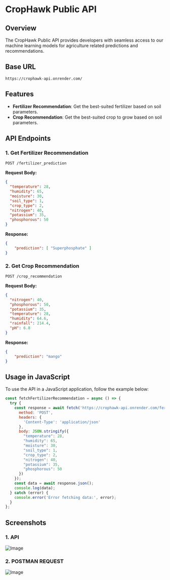 # CropHawk Public API

## Overview
The CropHawk Public API provides developers with seamless access to our machine learning models for agriculture related predictions and recommendations.

## Base URL
```
https://crophawk-api.onrender.com/
```

## Features
- **Fertilizer Recommendation**: Get the best-suited fertilizer based on soil parameters.
- **Crop Recommendation**: Get the best-suited crop to grow based on soil parameters.

## API Endpoints
### 1. Get Fertilizer Recommendation
```
POST /fertilizer_prediction
```
**Request Body:**
```json
{
  "temperature": 28,
  "humidity": 65,
  "moisture": 30,
  "soil_type": 1,
  "crop_type": 2,
  "nitrogen": 40,
  "potassium": 35,
  "phosphorous": 50
}
```
**Response:**
```json
{
    "prediction": [ "Superphosphate" ]
}
```

### 2. Get Crop Recommendation
```
POST /crop_recommendation
```
**Request Body:**
```json
{
  "nitrogen": 40,
  "phosphorous": 50,
  "potassium": 35,
  "temperature": 28,
  "humidity": 64.6,
  "rainfall": 214.4,
  "pH": 6.8
}
```
**Response:**
```json
{
    "prediction": "mango"
}
```

## Usage in JavaScript
To use the API in a JavaScript application, follow the example below:

```js
const fetchFertilizerRecommendation = async () => {
  try {
    const response = await fetch('https://crophawk-api.onrender.com/fertilizer_prediction', {
      method: 'POST',
      headers: {
        'Content-Type': 'application/json'
      },
      body: JSON.stringify({
        "temperature": 28,
        "humidity": 65,
        "moisture": 30,
        "soil_type": 1,
        "crop_type": 2,
        "nitrogen": 40,
        "potassium": 35,
        "phosphorous": 50
      })
    });
    const data = await response.json();
    console.log(data);
  } catch (error) {
    console.error('Error fetching data:', error);
  }
};
```

## Screenshots
### 1. API
![Image](https://github.com/user-attachments/assets/0b69744e-1922-4e86-8bf4-43fb37849922)

### 2. POSTMAN REQUEST
![Image](https://github.com/user-attachments/assets/9771509c-8f36-451d-9a52-e62e59c0b40e)

